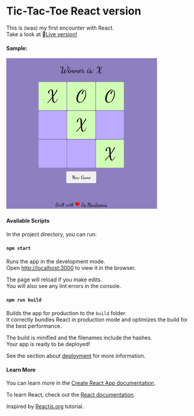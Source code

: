 # Tic-Tac-Toe React version

This is (was) my first encounter with React.  
Take a look at :pushpin:[Live version!](https://max1mmus.github.io/Tic-Tac-Toe-React/)

#### Sample:

<img src='sample.jpg' width='400px' />

#### Available Scripts

In the project directory, you can run:

#### `npm start`

Runs the app in the development mode.<br />
Open [http://localhost:3000](http://localhost:3000) to view it in the browser.

The page will reload if you make edits.<br />
You will also see any lint errors in the console.

#### `npm run build`

Builds the app for production to the `build` folder.<br />
It correctly bundles React in production mode and optimizes the build for the best performance.

The build is minified and the filenames include the hashes.<br />
Your app is ready to be deployed!

See the section about [deployment](https://facebook.github.io/create-react-app/docs/deployment) for more information.

#### Learn More

You can learn more in the [Create React App documentation](https://facebook.github.io/create-react-app/docs/getting-started).

To learn React, check out the [React documentation](https://reactjs.org/).

Inspired by [Reactjs.org](https://reactjs.org/tutorial/tutorial.html#setup-option-2-local-development-environment) tutorial.
